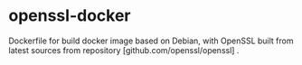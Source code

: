 # openssl-docker

Dockerfile for build docker image based on Debian, with OpenSSL built from latest sources from repository [github.com/openssl/openssl] .
